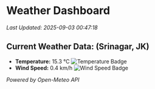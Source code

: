 
# Weather Dashboard

_Last Updated: 2025-09-03 00:47:18_

## Current Weather Data: (Srinagar, JK)
- **Temperature:** 15.3 °C ![Temperature Badge](https://img.shields.io/badge/Temperature-Low%20Temp-blue)
- **Wind Speed:** 0.4 km/h ![Wind Speed Badge](https://img.shields.io/badge/Wind%20Speed-Light%20Wind-blue)

*Powered by Open-Meteo API*
